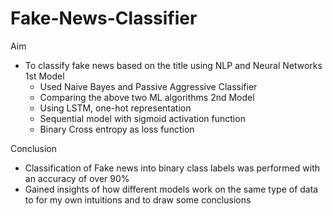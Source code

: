 # Fake-News-Classifier

Aim
  - To classify fake news based on the title using NLP and Neural Networks
1st Model
    - Used Naive Bayes and Passive Aggressive Classifier
    - Comparing the above two ML algorithms
2nd Model
    - Using LSTM, one-hot representation
    - Sequential model with sigmoid activation function
    - Binary Cross entropy as loss function

Conclusion
  - Classification of Fake news into binary class labels was performed with an accuracy of over 90%
  - Gained insights of how different models work on the same type of data to for my own intuitions and to draw some conclusions
